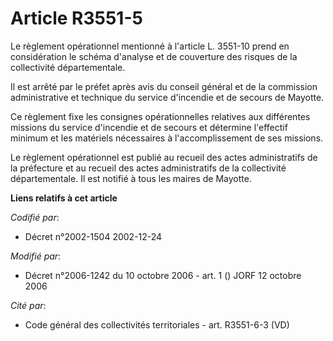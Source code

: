 # Article R3551-5

Le règlement opérationnel mentionné à l'article L. 3551-10 prend en considération le schéma d'analyse et de couverture des
risques de la collectivité départementale.

Il est arrêté par le préfet après avis du conseil général et de la commission administrative et technique du service
d'incendie et de secours de Mayotte.

Ce règlement fixe les consignes opérationnelles relatives aux différentes missions du service d'incendie et de secours et
détermine l'effectif minimum et les matériels nécessaires à l'accomplissement de ses missions.

Le règlement opérationnel est publié au recueil des actes administratifs de la préfecture et au recueil des actes
administratifs de la collectivité départementale. Il est notifié à tous les maires de Mayotte.

**Liens relatifs à cet article**

_Codifié par_:

  - Décret n°2002-1504 2002-12-24

_Modifié par_:

  - Décret n°2006-1242 du 10 octobre 2006 - art. 1 () JORF 12 octobre 2006

_Cité par_:

  - Code général des collectivités territoriales - art. R3551-6-3 (VD)
